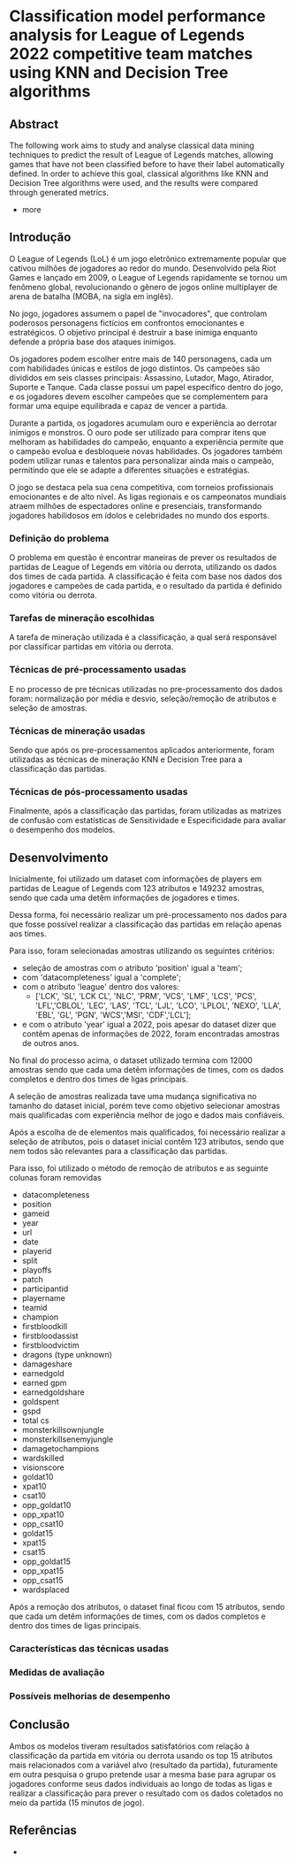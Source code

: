 # Classification model performance analysis for League of Legends 2022 competitive team matches using KNN and Decision Tree algorithms

## Abstract

The following work aims to study and analyse classical data mining techniques to predict the result of League of Legends matches, allowing games that have not been classified before to have their label automatically defined. In order to achieve this goal, classical algorithms like KNN and Decision Tree algorithms were used, and the results were compared through generated metrics.

- more

## Introdução

O League of Legends (LoL) é um jogo eletrônico extremamente popular que cativou milhões de jogadores ao redor do mundo. Desenvolvido pela Riot Games e lançado em 2009, o League of Legends rapidamente se tornou um fenômeno global, revolucionando o gênero de jogos online multiplayer de arena de batalha (MOBA, na sigla em inglês).

No jogo, jogadores assumem o papel de "invocadores", que controlam poderosos personagens fictícios em confrontos emocionantes e estratégicos. O objetivo principal é destruir a base inimiga enquanto defende a própria base dos ataques inimigos.

Os jogadores podem escolher entre mais de 140 personagens, cada um com habilidades únicas e estilos de jogo distintos. Os campeões são divididos em seis classes principais: Assassino, Lutador, Mago, Atirador, Suporte e Tanque. Cada classe possui um papel específico dentro do jogo, e os jogadores devem escolher campeões que se complementem para formar uma equipe equilibrada e capaz de vencer a partida.

Durante a partida, os jogadores acumulam ouro e experiência ao derrotar inimigos e monstros. O ouro pode ser utilizado para comprar itens que melhoram as habilidades do campeão, enquanto a experiência permite que o campeão evolua e desbloqueie novas habilidades. Os jogadores também podem utilizar runas e talentos para personalizar ainda mais o campeão, permitindo que ele se adapte a diferentes situações e estratégias.

O jogo se destaca pela sua cena competitiva, com torneios profissionais emocionantes e de alto nível. As ligas regionais e os campeonatos mundiais atraem milhões de espectadores online e presenciais, transformando jogadores habilidosos em ídolos e celebridades no mundo dos esports.

### Definição do problema

O problema em questão é encontrar maneiras de prever os resultados de partidas de League of Legends em vitória ou derrota, utilizando os dados dos times de cada partida. A classificação é feita com base nos dados dos jogadores e campeões de cada partida, e o resultado da partida é definido como vitória ou derrota.

### Tarefas de mineração escolhidas

A tarefa de mineração utilizada é a classificação, a qual será responsável por classificar partidas em vitória ou derrota.

### Técnicas de pré-processamento usadas

E no processo de pre técnicas utilizadas no pre-processamento dos dados foram: normalização por média e desvio, seleção/remoção de atributos e seleção de amostras.

### Técnicas de mineração usadas

Sendo que após os pre-processamentos aplicados anteriormente, foram utilizadas as técnicas de mineração KNN e Decision Tree para a classificação das partidas.

### Técnicas de pós-processamento usadas

Finalmente, após a classificação das partidas, foram utilizadas as matrizes de confusão com estatísticas de Sensitividade e Especificidade para avaliar o desempenho dos modelos.

## Desenvolvimento

Inicialmente, foi utilizado um dataset com informações de players em partidas de League of Legends com 123 atributos e 149232 amostras, sendo que cada uma detêm informações de jogadores e times.

Dessa forma, foi necessário realizar um pré-processamento nos dados para que fosse possível realizar a classificação das partidas em relação apenas aos times.

Para isso, foram selecionadas amostras utilizando os seguintes critérios:

- seleção de amostras com o atributo 'position' igual a 'team';
- com 'datacompleteness' igual a 'complete';
- com o atributo 'league' dentro dos valores:
  - ['LCK', 'SL', 'LCK CL', 'NLC', 'PRM', 'VCS', 'LMF', 'LCS', 'PCS', 'LFL','CBLOL', 'LEC', 'LAS', 'TCL', 'LJL', 'LCO', 'LPLOL', 'NEXO', 'LLA', 'EBL', 'GL', 'PGN', 'WCS','MSI', 'CDF','LCL'];
- e com o atributo 'year' igual a 2022, pois apesar do dataset dizer que contêm apenas de informações de 2022, foram encontradas amostras de outros anos.

No final do processo acima, o dataset utilizado termina com 12000 amostras sendo que cada uma detêm informações de times, com os dados completos e dentro dos times de ligas principais.

A seleção de amostras realizada tave uma mudança significativa no tamanho do dataset inicial, porém teve como objetivo selecionar amostras mais qualificadas com experiência melhor de jogo e dados mais confiáveis.

Após a escolha de de elementos mais qualificados, foi necessário realizar a seleção de atributos, pois o dataset inicial contêm 123 atributos, sendo que nem todos são relevantes para a classificação das partidas.

Para isso, foi utilizado o método de remoção de atributos e as seguinte colunas foram removidas

- datacompleteness
- position
- gameid
- year
- url
- date
- playerid
- split
- playoffs
- patch
- participantid
- playername
- teamid
- champion
- firstbloodkill
- firstbloodassist
- firstbloodvictim
- dragons (type unknown)
- damageshare
- earnedgold
- earned gpm
- earnedgoldshare
- goldspent
- gspd
- total cs
- monsterkillsownjungle
- monsterkillsenemyjungle
- damagetochampions
- wardskilled
- visionscore
- goldat10
- xpat10
- csat10
- opp_goldat10
- opp_xpat10
- opp_csat10
- goldat15
- xpat15
- csat15
- opp_goldat15
- opp_xpat15
- opp_csat15
- wardsplaced
  
Após a remoção dos atributos, o dataset final ficou com 15 atributos, sendo que cada um detêm informações de times, com os dados completos e dentro dos times de ligas principais.

### Características das técnicas usadas



### Medidas de avaliação

### Possíveis melhorias de desempenho

## Conclusão

Ambos os modelos tiveram resultados satisfatórios com relação à classificação da partida em vitória ou derrota usando os top 15 atributos mais relacionados com a variável alvo (resultado da partida), futuramente em outra pesquisa o grupo pretende usar a mesma base para agrupar os jogadores conforme seus dados individuais ao longo de todas as ligas e realizar a classificação para prever o resultado com os dados coletados no meio da partida (15 minutos de jogo).

## Referências

- 